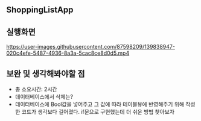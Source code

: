 ## ShoppingListApp

## 실행화면

https://user-images.githubusercontent.com/87598209/139838947-020c4efe-5487-4936-8a3a-5cac8ce8d0d5.mp4





## 보완 및 생각해봐야할 점
* 총 소요시간: 2시간 
* 데이터베이스에서 삭제는?
* 데이터베이스에 Bool값을 넣어주고 그 값에 따라 테이블뷰에 반영해주기 위해 작성한 코드가 생각보다 길어졌다. if문으로 구현했는데 더 쉬운 방법 찾아보자
